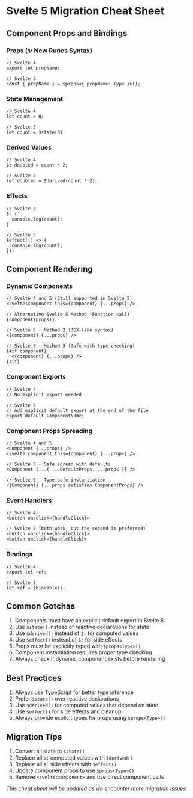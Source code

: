 # Svelte 5 Migration Cheat Sheet

## Component Props and Bindings

### Props (✨ New Runes Syntax)

```svelte
// Svelte 4
export let propName;

// Svelte 5
const { propName } = $props<{ propName: Type }>();
```

### State Management

```svelte
// Svelte 4
let count = 0;

// Svelte 5
let count = $state(0);
```

### Derived Values

```svelte
// Svelte 4
$: doubled = count * 2;

// Svelte 5
let doubled = $derived(count * 2);
```

### Effects

```svelte
// Svelte 4
$: {
  console.log(count);
}

// Svelte 5
$effect(() => {
  console.log(count);
});
```

## Component Rendering

### Dynamic Components

```svelte
// Svelte 4 and 5 (Still supported in Svelte 5)
<svelte:component this={component} {...props} />

// Alternative Svelte 5 Method (Function call)
{component(props)}

// Svelte 5 - Method 2 (JSX-like syntax)
<{component} {...props} />

// Svelte 5 - Method 3 (Safe with type checking)
{#if component}
  <{component} {...props} />
{/if}
```

### Component Exports

```svelte
// Svelte 4
// No explicit export needed

// Svelte 5
// Add explicit default export at the end of the file
export default ComponentName;
```

### Component Props Spreading

```svelte
// Svelte 4 and 5
<Component {...props} />
<svelte:component this={component} {...props} />

// Svelte 5 - Safe spread with defaults
<Component {...{ ...defaultProps, ...props }} />

// Svelte 5 - Type-safe instantiation
<{Component} {...props satisfies ComponentProps} />
```

### Event Handlers

```svelte
// Svelte 4
<button on:click={handleClick}>

// Svelte 5 (both work, but the second is preferred)
<button on:click={handleClick}>
<button onclick={handleClick}>
```

### Bindings

```svelte
// Svelte 4
export let ref;

// Svelte 5
let ref = $bindable();
```

## Common Gotchas

1. Components must have an explicit default export in Svelte 5
2. Use `$state()` instead of reactive declarations for state
3. Use `$derived()` instead of `$:` for computed values
4. Use `$effect()` instead of `$:` for side effects
5. Props must be explicitly typed with `$props<Type>()`
6. Component instantiation requires proper type checking
7. Always check if dynamic component exists before rendering

## Best Practices

1. Always use TypeScript for better type inference
2. Prefer `$state()` over reactive declarations
3. Use `$derived()` for computed values that depend on state
4. Use `$effect()` for side effects and cleanup
5. Always provide explicit types for props using `$props<Type>()`

## Migration Tips

1. Convert all state to `$state()`
2. Replace all `$:` computed values with `$derived()`
3. Replace all `$:` side effects with `$effect()`
4. Update component props to use `$props<Type>()`
5. Remove `<svelte:component>` and use direct component calls

_This cheat sheet will be updated as we encounter more migration issues._
